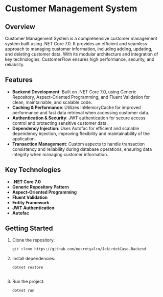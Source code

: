 # Customer Management System

## Overview

Customer Management System is a comprehensive customer management system built using .NET Core 7.0. It provides an efficient and seamless approach to managing customer information, including adding, updating, and deleting customer data. With its modular architecture and integration of key technologies, CustomerFlow ensures high performance, security, and reliability.

## Features

- **Backend Development**: Built on .NET Core 7.0, using Generic Repository, Aspect-Oriented Programming, and Fluent Validation for clean, maintainable, and scalable code.
- **Caching & Performance**: Utilizes InMemoryCache for improved performance and fast data retrieval when accessing customer data.
- **Authentication & Security**: JWT authentication for secure access control and protecting sensitive customer data.
- **Dependency Injection**: Uses Autofac for efficient and scalable dependency injection, improving flexibility and maintainability of the application.
- **Transaction Management**: Custom aspects to handle transaction consistency and reliability during database operations, ensuring data integrity when managing customer information.

## Key Technologies

- **.NET Core 7.0**
- **Generic Repository Pattern**
- **Aspect-Oriented Programming**
- **Fluent Validation**
- **Entity Framework**
- **JWT Authentication**
- **Autofac**

## Getting Started

1. Clone the repository:
   ```bash
   git clone https://github.com/nusretyalcn/JekirdekCase.Backend
   
2. Install dependencies:
   ```bash
   dotnet restore
 
3. Run the project:
   ```bash
   dotnet run
